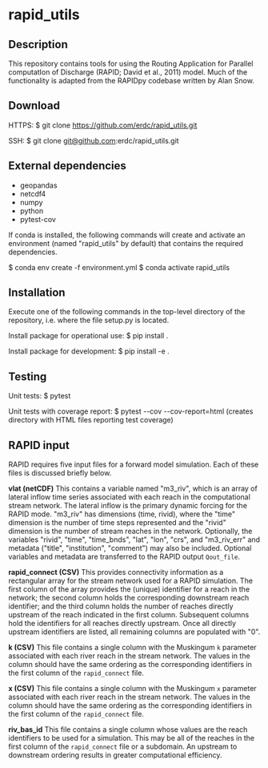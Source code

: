 # rapid_utils

Description
-----------
This repository contains tools for using the Routing Application for Parallel
computatIon of Discharge (RAPID; David et al., 2011) model. Much of the
functionality is adapted from the RAPIDpy codebase written by Alan Snow.

Download
--------
HTTPS:
$ git clone https://github.com/erdc/rapid_utils.git

SSH:
$ git clone git@github.com:erdc/rapid_utils.git

External dependencies
---------------------
 - geopandas
 - netcdf4
 - numpy
 - python
 - pytest-cov

If conda is installed, the following commands will
create and activate an environment (named "rapid_utils" by default)
that contains the required dependencies.

$ conda env create -f environment.yml
$ conda activate rapid_utils

Installation
------------
Execute one of the following commands in the top-level directory of the
repository, i.e. where the file setup.py is located.

Install package for operational use:
$ pip install .

Install package for development:
$ pip install -e .

Testing
-------
Unit tests:
$ pytest

Unit tests with coverage report:
$ pytest --cov --cov-report=html
(creates directory with HTML files reporting test coverage)

RAPID input
-----------
RAPID requires five input files for a forward model simulation. Each of these
files is discussed briefly below.

**vlat (netCDF)**
This contains a variable named "m3_riv", which is an array of lateral inflow
time series associated with each reach in the computational stream network.
The lateral inflow is the primary dynamic forcing for the RAPID mode. "m3_riv"
has dimensions (time, rivid), where the "time" dimension is the number of time
steps represented and the "rivid" dimension is the number of stream reaches in
the network. Optionally, the variables "rivid", "time", "time_bnds", "lat",
"lon", "crs", and "m3_riv_err" and metadata ("title", "institution", "comment")
may also be included. Optional variables and metadata are transferred to the
RAPID output `Qout_file`.

**rapid_connect (CSV)**
This provides connectivity information as a rectangular array for the stream
network used for a RAPID simulation. The first column of the array provides the
(unique) identifier for a reach in the network; the second column holds the
corresponding downstream reach identifier; and the third column holds the
number of reaches directly upstream of the reach indicated in the first column.
Subsequent columns hold the identifiers for all reaches directly upstream. Once
all directly upstream identifiers are listed, all remaining columns are
populated with "0".

**k (CSV)**
This file contains a single column with the Muskingum `k` parameter associated
with each river reach in the stream network. The values in the column should
have the same ordering as the corresponding identifiers in the first column of
the `rapid_connect` file.

**x (CSV)**
This file contains a single column with the Muskingum `x` parameter associated
with each river reach in the stream network. The values in the column should
have the same ordering as the corresponding identifiers in the first column of
the `rapid_connect` file.

**riv_bas_id**
This file contains a single column whose values are the reach identifiers to be
used for a simulation. This may be all of the reaches in the first column of
the `rapid_connect` file or a subdomain. An upstream to downstream ordering
results in greater computational efficiency.





